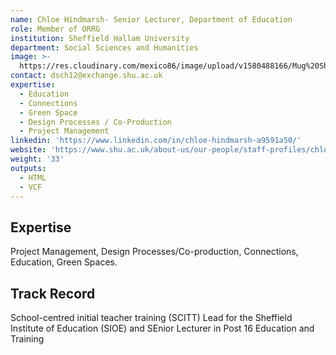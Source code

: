 ```yaml
---
name: Chloe Hindmarsh- Senior Lecturer, Department of Education
role: Member of ORRG
institution: Sheffield Hallam University
department: Social Sciences and Humanities
image: >-
  https://res.cloudinary.com/mexico86/image/upload/v1580488166/Mug%20Shots/chloe_hindmarsh_di0rxt.jpg
contact: dsch12@exchange.shu.ac.uk
expertise:
  - Education
  - Connections
  - Green Space
  - Design Processes / Co-Production
  - Project Management
linkedin: 'https://www.linkedin.com/in/chloe-hindmarsh-a9591a50/'
website: 'https://www.shu.ac.uk/about-us/our-people/staff-profiles/chloe-hindmarsh'
weight: '33'
outputs:
  - HTML
  - VCF
---
```


## Expertise

Project Management, Design Processes/Co-production, Connections, Education, Green Spaces.

## Track Record

School-centred initial teacher training (SCITT) Lead for the Sheffield Institute of Education (SIOE) and SEnior Lecturer in Post 16 Education and Training

[](https://www.ucas.com/teaching-option/school-centred-initial-teacher-training-scitt)